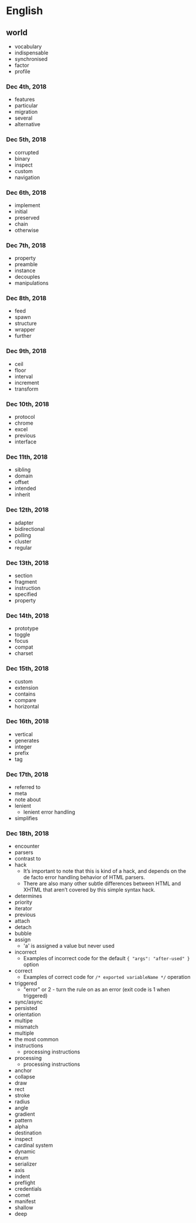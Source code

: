 # English

## world

+ vocabulary
+ indispensable
+ synchronised
+ factor
+ profile

### Dec 4th, 2018

+ features
+ particular
+ migration
+ several
+ alternative

### Dec 5th, 2018

+ corrupted
+ binary
+ inspect
+ custom
+ navigation

### Dec 6th, 2018

+ implement
+ initial
+ preserved
+ chain
+ otherwise

### Dec 7th, 2018

+ property
+ preamble
+ instance
+ decouples
+ manipulations

### Dec 8th, 2018

+ feed
+ spawn
+ structure
+ wrapper
+ further

### Dec 9th, 2018

+ ceil
+ floor
+ interval
+ increment
+ transform

### Dec 10th, 2018

+ protocol
+ chrome
+ excel
+ previous
+ interface

### Dec 11th, 2018

+ sibling
+ domain
+ offset
+ intended
+ inherit

### Dec 12th, 2018

+ adapter
+ bidirectional
+ polling
+ cluster
+ regular

### Dec 13th, 2018

+ section
+ fragment
+ instruction
+ specified
+ property

### Dec 14th, 2018

+ prototype
+ toggle
+ focus
+ compat
+ charset

### Dec 15th, 2018

+ custom
+ extension
+ contains
+ compare
+ horizontal

### Dec 16th, 2018

+ vertical
+ generates
+ integer
+ prefix
+ tag

### Dec 17th, 2018

+ referred to
+ meta
+ note about
+ lenient
  + lenient error handling
+ simplifies

### Dec 18th, 2018

+ encounter
+ parsers
+ contrast to
+ hack
  + It’s important to note that this is kind of a hack, and depends on the de facto error handling behavior of HTML parsers.
  + There are also many other subtle differences between HTML and XHTML that aren’t covered by this simple syntax hack.
+ determines
+ priority
+ iterator
+ previous
+ attach
+ detach
+ bubble
+ assign
  + 'a' is assigned a value but never used
+ incorrect
  + Examples of incorrect code for the default `{ "args": "after-used" }` option
+ correct
  + Examples of correct code for `/* exported variableName */` operation
+ triggered
  + "error" or 2 - turn the rule on as an error (exit code is 1 when triggered)
+ sync/async
+ persisted
+ orientation
+ multipe
+ mismatch
+ multiple
+ the most common
+ instructions
  + processing instructions
+ processing
  + processing instructions
+ anchor
+ collapse
+ draw
+ rect
+ stroke
+ radius
+ angle
+ gradient
+ pattern
+ alpha
+ destination
+ inspect
+ cardinal system
+ dynamic
+ enum
+ serializer
+ axis
+ indent
+ preflight
+ credentials
+ comet
+ manifest
+ shallow
+ deep
